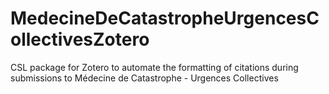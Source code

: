 # MedecineDeCatastropheUrgencesCollectivesZotero
CSL package for Zotero to automate the formatting of citations during submissions to Médecine de Catastrophe - Urgences Collectives
